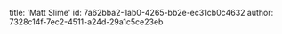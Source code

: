 title: 'Matt Slime'
id: 7a62bba2-1ab0-4265-bb2e-ec31cb0c4632
author: 7328c14f-7ec2-4511-a24d-29a1c5ce23eb
